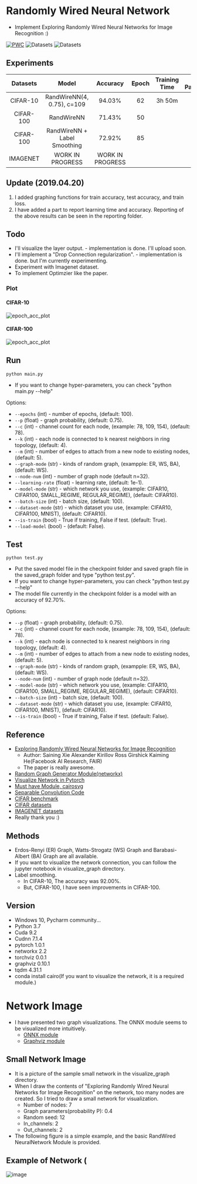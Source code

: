# Randomly Wired Neural Network
- Implement Exploring Randomly Wired Neural Networks for Image Recognition :)

[![PWC](https://img.shields.io/endpoint.svg?url=https://paperswithcode.com/badge/exploring-randomly-wired-neural-networks-for/image-classification-imagenet-image-reco)](https://paperswithcode.com/sota/image-classification-imagenet-image-reco?p=exploring-randomly-wired-neural-networks-for) ![Datasets](https://img.shields.io/badge/Dataset-CIFAR--10-brightgreen.svg) ![Datasets](https://img.shields.io/badge/Dataset-CIFAR--100-green.svg)

## Experiments
| Datasets | Model | Accuracy | Epoch | Training Time | Model Parameters |
| :---: | :---: | :---: | :---: | :---: | :---: |
CIFAR-10 | RandWireNN(4, 0.75), c=109 | 94.03% | 62 | 3h 50m | 8.93M
CIFAR-100 | RandWireNN | 71.43% | 50
CIFAR-100 | RandWireNN + Label Smoothing | 72.92% | 85
IMAGENET | WORK IN PROGRESS | WORK IN PROGRESS

## Update (2019.04.20)
1. I added graphing functions for train accuracy, test accuracy, and train loss.
2. I have added a part to report learning time and accuracy. Reporting of the above results can be seen in the reporting folder.

## Todo
  - I'll visualize the layer output. - implementation is done. I'll upload soon.
  - I'll implement a "Drop Connection regularization". - implementation is done. but I'm currently experimenting.
  - Experiment with Imagenet dataset.
  - To implement Optimzier like the paper.

### Plot
#### CIFAR-10
![epoch_acc_plot](https://user-images.githubusercontent.com/22078438/56496272-aeafb900-6533-11e9-832d-c2d30ec36d45.png)

#### CIFAR-100
![epoch_acc_plot](https://user-images.githubusercontent.com/22078438/56254892-8a03ad80-60fd-11e9-96c3-a0d25f980c6f.png)


## Run
```
python main.py
```
- If you want to change hyper-parameters, you can check "python main.py --help"

Options:
- `--epochs` (int) - number of epochs, (default: 100).
- `--p` (float) - graph probability, (default: 0.75).
- `--c` (int) - channel count for each node, (example: 78, 109, 154), (default: 78).
- `--k` (int) - each node is connected to k nearest neighbors in ring topology, (default: 4).
- `--m` (int) - number of edges to attach from a new node to existing nodes, (default: 5).
- `--graph-mode` (str) - kinds of random graph, (exampple: ER, WS, BA), (default: WS).
- `--node-num` (int) - number of graph node (default n=32).
- `--learning-rate` (float) - learning rate, (default: 1e-1).
- `--model-mode` (str) - which network you use, (example: CIFAR10, CIFAR100, SMALL_REGIME, REGULAR_REGIME), (default: CIFAR10).
- `--batch-size` (int) - batch size, (default: 100).
- `--dataset-mode` (str) - which dataset you use, (example: CIFAR10, CIFAR100, MNIST), (default: CIFAR10).
- `--is-train` (bool) - True if training, False if test. (default: True).
- `--load-model` (bool) - (default: False).

## Test
```
python test.py
```
- Put the saved model file in the checkpoint folder and saved graph file in the saved_graph folder and type "python test.py".
- If you want to change hyper-parameters, you can check "python test.py --help"
- The model file currently in the checkpoint folder is a model with an accuracy of 92.70%.

Options:
- `--p` (float) - graph probability, (default: 0.75).
- `--c` (int) - channel count for each node, (example: 78, 109, 154), (default: 78).
- `--k` (int) - each node is connected to k nearest neighbors in ring topology, (default: 4).
- `--m` (int) - number of edges to attach from a new node to existing nodes, (default: 5).
- `--graph-mode` (str) - kinds of random graph, (exampple: ER, WS, BA), (default: WS).
- `--node-num` (int) - number of graph node (default n=32).
- `--model-mode` (str) - which network you use, (example: CIFAR10, CIFAR100, SMALL_REGIME, REGULAR_REGIME), (default: CIFAR10).
- `--batch-size` (int) - batch size, (default: 100).
- `--dataset-mode` (str) - which dataset you use, (example: CIFAR10, CIFAR100, MNIST), (default: CIFAR10).
- `--is-train` (bool) - True if training, False if test. (default: False).

## Reference
- [Exploring Randomly Wired Neural Networks for Image Recognition](https://arxiv.org/pdf/1904.01569.pdf)
  - Author: Saining Xie Alexander Kirillov Ross Girshick Kaiming He(Facebook AI Research, FAIR)
  - The paper is really awesome.
- [Random Graph Generator Module(networkx)](https://networkx.github.io/documentation/networkx-1.10/reference/generators.html)
- [Visualize Network in Pytorch](https://github.com/szagoruyko/pytorchviz)
- [Must have Module, cairosvg](https://cairosvg.org/)
- [Separable Convolution Code](https://github.com/tstandley/Xception-PyTorch/blob/master/xception.py)
- [CIFAR benchmark](https://github.com/kuangliu/pytorch-cifar)
- [CIFAR datasets](https://www.cs.toronto.edu/~kriz/cifar.html)
- [IMAGENET datasets](http://www.image-net.org/)
- Really thank you :)

## Methods
- Erdos-Renyi (ER) Graph, Watts-Strogatz (WS) Graph and Barabasi-Albert (BA) Graph are all available.
- If you want to visualize the network connection, you can follow the jupyter notebook in visualize_graph directory.
- Label smoothing.
  - In CIFAR-10, The accuracy was 92.00%.
  - But, CIFAR-100, I have seen improvements in CIFAR-100.

## Version
- Windows 10, Pycharm community...
- Python 3.7
- Cuda 9.2
- Cudnn 7.1.4
- pytorch 1.0.1
- networkx 2.2
- torchviz 0.0.1
- graphviz 0.10.1
- tqdm 4.31.1
- conda install cairo(If you want to visualize the network, it is a required module.)

# Network Image
- I have presented two graph visualizations. The ONNX module seems to be visualized more intuitively.
  - [ONNX module](https://github.com/leaderj1001/RandWireNN/tree/master/visualize_graph/ONNX_module)
  - [Graphviz module](https://github.com/leaderj1001/RandWireNN/tree/master/visualize_graph/graphviz_module)

## Small Network Image
- It is a picture of the sample small network in the visualize_graph directory.
- When I draw the contents of "Exploring Randomly Wired Neural Networks for Image Recognition" on the network, too many nodes are created. So I tried to draw a small network for visualization.
  - Number of nodes: 7
  - Graph parameters(probability P): 0.4
  - Random seed: 12
  - In_channels: 2
  - Out_channels: 2
- The following figure is a simple example, and the basic RandWired NeuralNetwork Module is provided.

## Example of Network (
![image](https://user-images.githubusercontent.com/22078438/55872389-d1eb7780-5bc7-11e9-95a6-7e053cefd1be.png)
